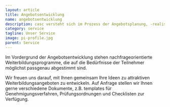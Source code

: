 ```yaml
---
layout: article
title: Angebotsentwicklung
name: angebotsentwicklung
description: casc versteht sich im Prozess der Angebotsplanung, -realisierung und -verbesserung als Dienstleister, der akademischen Verantwortlichen und Unternehmen insbesondere eine administrativ-organisatorische Unterstützung entlang der gesamten Wertschöpfungskette der Weiterbildungsangebote anbietet.
category: service
tagline: Unser Service
image: pi-profile.jpg
parent: Service
---
```


Im Vordergrund der Angebotsentwicklung stehen nachfrageorientierte Weiterbildungsprogramme, die auf die Bedürfnisse der Teilnehmer möglichst passgenau abgestimmt sind.

Wir freuen uns darauf, mit Ihnen gemeinsam Ihre Ideen zu attraktiven Weiterbildungsangeboten zu entwickeln. Auf Anfrage stellen wir Ihnen gerne verschiedene Dokumente, z.B. templates für Genehmigungsverfahren, Prüfungsordnungen und Checklisten zur Verfügung.